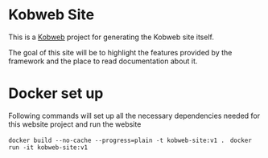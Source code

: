 # Kobweb Site

This is a [Kobweb](https://github.com/varabyte/kobweb) project for generating the Kobweb site itself.

The goal of this site will be to highlight the features provided by the framework and the place to read documentation
about it.

# Docker set up
Following commands will set up all the necessary dependencies needed for this website project and run the website

`docker build --no-cache --progress=plain -t kobweb-site:v1 .
`
`docker run -it kobweb-site:v1
`